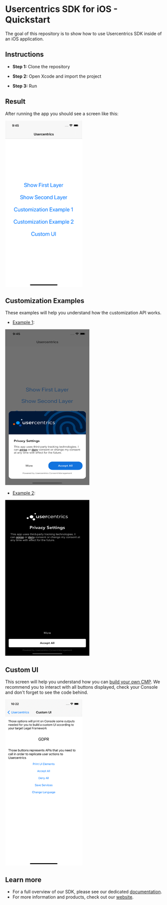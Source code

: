 # Usercentrics SDK for iOS - Quickstart

The goal of this repository is to show how to use Usercentrics SDK inside of an iOS application.

Instructions
------------

* **Step 1:** Clone the repository

* **Step 2:** Open Xcode and import the project

* **Step 3:** Run

Result
------------

After running the app you should see a screen like this:

<img src="screenshots/main.png" height="534" width="247"/>

Customization Examples
------------

These examples will help you understand how the customization API works.

- [Example 1](https://github.com/Usercentrics/ios-sample/tree/main/iOSSampleApp/ViewControllers/Main/FirstLayerCustomizations.swift):
  
<img src="screenshots/customization1.png" height="500" width="270"/>
  
- [Example 2](https://github.com/Usercentrics/ios-sample/tree/main/iOSSampleApp/ViewControllers/Main/FirstLayerCustomizations.swift):
  
<img src="screenshots/customization2.png" height="500" width="270"/>

Custom UI
------------

This screen will help you understand how you can [build your own CMP](https://docs.usercentrics.com/cmp_in_app_sdk/latest/collect_consent/build_own_cmp/).
We recommend you to interact with all buttons displayed, check your Console and don't forget to see the code behind.

<img src="screenshots/custom_ui.png" height="534" width="247"/>

Learn more
------------

- For a full overview of our SDK, please see our dedicated [documentation](https://docs.usercentrics.com/cmp_in_app_sdk/latest/).
- For more information and products, check out our [website](https://usercentrics.com).

